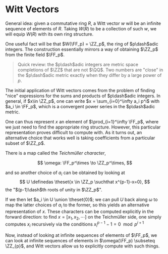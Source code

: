 # Witt Vectors

General idea: given a commutative ring $R$, a Witt vector $w$ will be an infinite sequence of elements of $R$. Taking $W(R)$ to be a collection of such $w$, we will equip $W(R)$ with its own ring structure.

One useful fact will be that $W(\FF_p) = \ZZ_p$, the ring of $p\dash$adic integers. The construction essentially mirrors a way of obtaining $\ZZ_p$ from the finite field $\FF_p$.

> Quick review: the $p\dash$adic integers are metric space completions of $\ZZ$ that are not $\QQ$. Two numbers are "close" in the $p\dash$adic metric exactly when they differ by a large power of $p$.

The initial application of Witt vectors comes from the problem of finding "nice" expressions for the sums and products of $p\dash$adic integers. In general, if $x\in \ZZ_p$, one can write $x = \sum_{i=0}^\infty a_i p^i$ with $a_i \in \FF_p$, which is a convergent power series in the $p\dash$adic metric. 

One can thus represent $x$ an element of $\prod_{i=1}^\infty \FF_p$, where we just need to find the appropriate ring structure. However, this particular representation proves difficult to compute with. As it turns out, an alternative choice that works well is taking coefficients from a particular subset of $\ZZ_p$.

There is a map called the *Teichmüller character*, 

$$
\omega: \FF_p^\times \to \ZZ_p^\times,
$$

and so another choice of $a_i$ can be obtained by looking at 
$$
U \definedas \theset{x \in \ZZ_p \suchthat x^{p-1}-x=0},
$$ 
the "$(p-1)\dash$th roots of unity in $\ZZ_p$". 

If we then let $a_i \in U \union \theset{0}$; we can pull $U$ back along $\omega$ to map the latter choices of $a_i$ to the former, so this yields an alternative representation of $x$. These characters can be computed explicitly in the forward direction: to find $x =[x_1, x_2, \cdots ]$ on the Teichmüller side, one simply computes $x_i$ recursively via the conditions $x_i^{p-1}-1=0 \mod p^{i+1}$ 

Now, instead of looking at infinite sequences of elements of $\FF_p$, we can look at infinite sequences of elements in $\omega(\FF_p) \subseteq \ZZ_{p}$, and Witt vectors allow us to explicitly compute with such things.